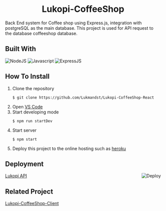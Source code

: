 # <h1 align="center">Lukopi-CoffeeShop</h1>
Back End system for Coffee shop using Express.js, integration with postgreSQL as the main database. This project is used for API request to the database coffeeshop database.


## Built With
![NodeJS](https://img.shields.io/badge/NodeJs-green)
![Javascript](https://img.shields.io/badge/-Javascript-yellow)
![ExpressJS](https://img.shields.io/badge/Express-JS-yellow)

## How To Install

1. Clone the repository
   ```
   $ git clone https://github.com/Lukmandst/Lukopi-CoffeeShop-React
   ```
2. Open [VS Code](https://code.visualstudio.com/)
3. Start developing mode
   ```
   $ npm run startDev
   ```
4. Start server
   ```
   $ npm start
   ```
5. Deploy this project to the online hosting such as [heroku](https://herokuapp.com)

## Deployment
[Lukopi API](https://lukopi-coffeeshop.herokuapp.com/)
<a href="https://lukopi-coffeeshop.herokuapp.com/">
  <img  align="right"  src="https://www.herokucdn.com/deploy/button.svg" alt="Deploy">
</a>

## Related Project

[Lukopi-CoffeeShop-Client](https://github.com/Lukmandst/Lukopi-CoffeeShop-React)
